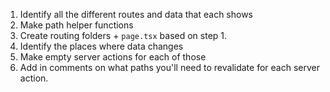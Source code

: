 1. Identify all the different routes and data that each shows
2. Make path helper functions
3. Create routing folders + `page.tsx` based on step 1.
4. Identify the places where data changes
5. Make empty server actions for each of those
6. Add in comments on what paths you'll need to revalidate for each server action.